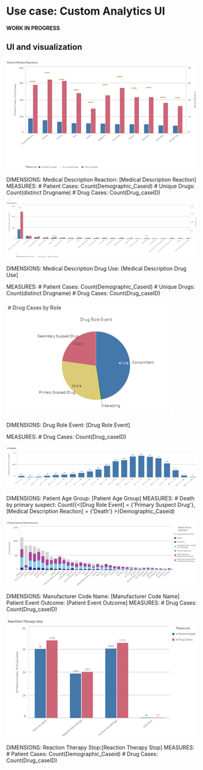# Use case: Custom Analytics UI

**WORK IN PROGRESS**

## UI and visualization

![Viz one](./1.png)

DIMENSIONS: 
Medical Description Reaction: [Medical Description Reaction]
MEASURES:
\# Patient Cases: Count(Demographic_Caseid)
\# Unique Drugs: Count(distinct Drugname)
\# Drug Cases: Count(Drug_caseID)

![Viz two](./2.png)

DIMENSIONS:
Medical Description Drug Use: [Medical Description Drug Use]

MEASURES:
\# Patient Cases: Count(Demographic_Caseid)
\# Unique Drugs: Count(distinct Drugname)
\# Drug Cases: Count(Drug_caseID)

![Viz three](./3.png)

DIMENSIONS:
Drug Role Event: [Drug Role Event]

MEASURES:
\# Drug Cases: Count(Drug_caseID)

![Viz four](./4.png)

DIMENSIONS:
Patient Age Group: [Patient Age Group]
MEASURES:
\# Death by primary suspect: Count({<[Drug Role Event] = {'Primary Suspect Drug'},[Medical Description Reaction] = {'Death'} >}Demographic_Caseid)

![Viz five](./5.png)

DIMENSIONS:
Manufacturer Code Name: [Manufacturer Code Name]
Patient Event Outcome: [Patient Event Outcome]
MEASURES:
\# Drug Cases: Count(Drug_caseID)

![Viz six](./6.png)

DIMENSIONS:
Reaction Therapy Stop:[Reaction Therapy Stop]
MEASURES:
\# Patient Cases: Count(Demographic_Caseid)
\# Drug Cases: Count(Drug_caseID)  

